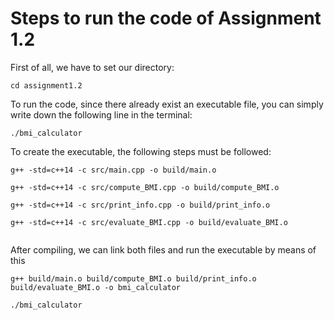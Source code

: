# Steps to run the code of Assignment 1.2

First of all, we have to set our directory:

```cd assignment1.2```

To run the code, since there already exist an executable file, you can simply write down the following line in the terminal:

```
./bmi_calculator
```

To create the executable, the following steps must be followed:

```
g++ -std=c++14 -c src/main.cpp -o build/main.o

g++ -std=c++14 -c src/compute_BMI.cpp -o build/compute_BMI.o

g++ -std=c++14 -c src/print_info.cpp -o build/print_info.o

g++ -std=c++14 -c src/evaluate_BMI.cpp -o build/evaluate_BMI.o


```

After compiling, we can link both files and run the executable by means of this

```
g++ build/main.o build/compute_BMI.o build/print_info.o build/evaluate_BMI.o -o bmi_calculator

./bmi_calculator
```